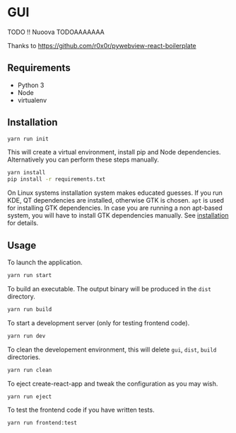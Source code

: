 # GUI

TODO !!
Nuoova TODOAAAAAAA


Thanks to https://github.com/r0x0r/pywebview-react-boilerplate

## Requirements
- Python 3
- Node
- virtualenv

## Installation

``` bash
yarn run init
```

This will create a virtual environment, install pip and Node dependencies. Alternatively you can perform these steps manually.

``` bash
yarn install
pip install -r requirements.txt
```

On Linux systems installation system makes educated guesses. If you run KDE, QT dependencies are installed, otherwise GTK is chosen. `apt` is used for installing GTK dependencies. In case you are running a non apt-based system, you will have to install GTK dependencies manually. See [installation](https://pywebview.flowrl.com/guide/installation.html) for details.

## Usage

To launch the application.

``` bash
yarn run start
```

To build an executable. The output binary will be produced in the `dist` directory.

``` bash
yarn run build
```

To start a development server (only for testing frontend code).

``` bash
yarn run dev
```

To clean the developement environment, this will delete `gui`, `dist`, `build` directories.

``` bash
yarn run clean
```


To eject create-react-app and tweak the configuration as you may wish.

``` bash
yarn run eject
```

To test the frontend code if you have written tests. 

``` bash
yarn run frontend:test
```


